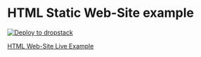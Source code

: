 # HTML Static Web-Site example

[![Deploy to dropstack](https://deploy.cloud.dropstack.run/button.svg)](https://deploy.cloud.dropstack.run?repo=https://github.com/CodeCommission/dropstack-examples/tree/master/html-example)

[HTML Web-Site Live Example](https://ngibhshm.cloud.dropstack.run)
